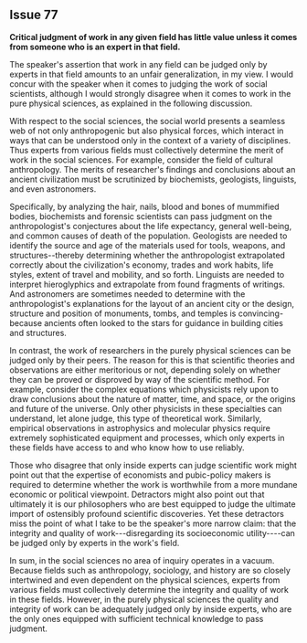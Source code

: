 
Issue 77
---------------------------

**Critical judgment of work in any given field has little value unless it comes from someone who
is an expert in that field.**

The speaker's assertion that work in any field can be judged only by experts in that field
amounts to an unfair generalization, in my view. I would concur with the speaker when it
comes to judging the work of social scientists, although I would strongly disagree when it
comes to work in the pure physical sciences, as explained in the following discussion.

With respect to the social sciences, the social world presents a seamless web of not only
anthropogenic but also physical forces, which interact in ways that can be understood only in
the context of a variety of disciplines. Thus experts from various fields must collectively
determine the merit of work in the social sciences. For example, consider the field of cultural
anthropology. The merits of researcher's findings and conclusions about an ancient civilization
must be scrutinized by biochemists, geologists, linguists, and even astronomers.

Specifically, by analyzing the hair, nails, blood and bones of mummified bodies, biochemists
and forensic scientists can pass judgment on the anthropologist's conjectures about the life
expectancy, general well-being, and common causes of death of the population. Geologists
are needed to identify the source and age of the materials used for tools, weapons, and
structures--thereby determining whether the anthropologist extrapolated correctly about the
civilization's economy, trades and work habits, life styles, extent of travel and mobility, and so
forth. Linguists are needed to interpret hieroglyphics and extrapolate from found fragments of
writings. And astronomers are sometimes needed to determine with the anthropologist's
explanations for the layout of an ancient city or the design, structure and position of
monuments, tombs, and temples is convincing-because ancients often looked to the stars for
guidance in building cities and structures.

In contrast, the work of researchers in the purely physical sciences can be judged only by
their peers. The reason for this is that scientific theories and observations are either
meritorious or not, depending solely on whether they can be proved or disproved by way of the
scientific method. For example, consider the complex equations which physicists rely upon to
draw conclusions about the nature of matter, time, and space, or the origins and future of the
universe. Only other physicists in these specialties can understand, let alone judge, this type of
theoretical work. Similarly, empirical observations in astrophysics and molecular physics
require extremely sophisticated equipment and processes, which only experts in these fields
have access to and who know how to use reliably.

Those who disagree that only inside experts can judge scientific work might point out that
the expertise of economists and pubic-policy makers is required to determine whether the
work is worthwhile from a more mundane economic or political viewpoint. Detractors might
also point out that ultimately it is our philosophers who are best equipped to judge the ultimate
import of ostensibly profound scientific discoveries. Yet these detractors miss the point of what
I take to be the speaker's more narrow claim: that the integrity and quality of
work---disregarding its socioeconomic utility----can be judged only by experts in the work's
field.

In sum, in the social sciences no area of inquiry operates in a vacuum. Because fields such
as anthropology, sociology, and history are so closely intertwined and even dependent on the
physical sciences, experts from various fields must collectively determine the integrity and
quality of work in these fields. However, in the purely physical sciences the quality and integrity
of work can be adequately judged only by inside experts, who are the only ones equipped with
sufficient technical knowledge to pass judgment.


